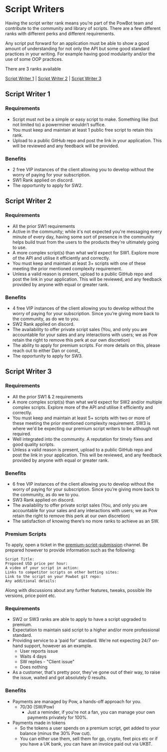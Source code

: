 # Script Writers

Having the script writer rank means you’re part of the PowBot team and contribute to the community and library of scripts. There are a few different ranks with different perks and different requirements.

Any script put forward for an application must be able to show a good amount of understanding for not only the API but some good standard practices in your writing. For example having  good modularity and/or the use of some OOP practices.

There are 3 ranks available

[Script Writer 1](/Script_Writer_Ranks/ScriptWriterRanks?id=script-writer-1) | [Script Writer 2](/Script_Writer_Ranks/ScriptWriterRanks?id=script-writer-2) | [Script Writer 3](/Script_Writer_Ranks/ScriptWriterRanks?id=script-writer-3)

## Script Writer 1

### Requirements
- Script must not be a simple or easy script to make. Something like (but not limited to) a powerminer wouldn’t suffice.  
- You must keep and maintain at least 1 public free script to retain this rank.  
- Upload to a public GitHub repo and post the link in your application. This will be reviewed and any feedback will be provided.  

### Benefits
- 2 free VIP instances of the client allowing you to develop without the worry of paying for your subscription.  
- SW1 Rank applied on discord.  
- The opportunity to apply for SW2.  

## Script Writer 2

### Requirements
- All the prior SW1 requirements
- Active in the community; while it's not expected you're messaging every minute of every day, having some sort of presence in the community helps build trust from the users to the products they're ultimately going to use.
- A more complex script(s) than what we’d expect for SW1. Explore more of the API and utilise it efficiently and correctly.
- You must keep and maintain at least 3+ scripts with one of these meeting the prior mentioned complexity requirement.
- Unless a valid reason is present, upload to a public GitHub repo and post the link in your application. This will be reviewed, and any feedback provided by anyone with equal or greater rank.

### Benefits
- 4 free VIP instances of the client allowing you to develop without the worry of paying for your subscription. Since you’re giving more back to the community, as do we to you.
- SW2 Rank applied on discord.
- The availability to offer private script sales (You, and only you are accountable for your sales and any interactions with users; we as Pow retain the right to remove this perk at our own discretion)
- The ability to apply for premium scripts. For more details on this, please reach out to either Dan or const_
- The opportunity to apply for SW3.

## Script Writer 3

### Requirements
- All the prior SW1 & 2 requirements
- A more complex script(s) than what we’d expect for SW2 and/or multiple complex scripts. Explore more of the API and utilise it efficiently and correctly.
- You must keep and maintain at least 5+ scripts with two or more of these meeting the prior mentioned complexity requirement. SW3 is where we'd be expecting our premium script writers to be although not required.
- Well integrated into the community. A reputation for timely fixes and good quality scripts.
- Unless a valid reason is present, upload to a public GitHub repo and post the link in your application. This will be reviewed, and any feedback provided by anyone with equal or greater rank.

### Benefits
- 6 free VIP instances of the client allowing you to develop without the worry of paying for your subscription. Since you’re giving more back to the community, as do we to you.
- SW3 Rank applied on discord.
- The availability to offer private script sales (You, and only you are accountable for your sales and any interactions with users; we as Pow retain the right to remove this perk at our own discretion)
- The satisfaction of knowing there’s no more ranks to achieve as an SW.

### Premium Scripts
To apply, open a ticket in the [premium-script-submission](https://discord.com/channels/341014842745815054/1110596246554542143) channel.
Be prepared however to provide information such as the following:
```
Script Title:
Proposed USD price per hour:
A video of your script in action:
Links to competitor scripts on other botting sites:
Link to the script on your Powbot git repo:
Any additional details:
```
Along with discussions about any further features, tweaks, possible lite versions, price point etc.

### Requirements
- SW2 or SW3 ranks are able to apply to have a script upgraded to premium.
- Expectation to maintain said script to a higher and/or more professional standard.
- Providing service to a 'paid for' standard. We're not expecting 24/7 on-hand support, however as an example.
  - User reports issue
  - Waits 4 days
  - SW replies - "Client issue"
  - Does nothing
- As a customer, that's pretty poor, they've gone out of their way, to raise the issue, waited and got absolutely 0 results.

### Benefits
- Payments are managed by Pow, a hands-off approach for you.
    - 70/30 (SW/Pow)
      - Just a reminder, if you're not a fan, you can manage your own payments privately for 100%.
- Payments made in tokens
  - So the tokens a user spends on a premium script, get added to your balance (minus the 30% Pow cut).
  - You can either use them, sell them for gp, crypto, feet pics etc or if you have a UK bank, you can have an invoice paid out via UKBT.